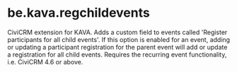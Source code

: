 be.kava.regchildevents
======================

CiviCRM extension for KAVA. 
Adds a custom field to events called 'Register participants for all child events'.
If this option is enabled for an event, adding or updating a participant registration for the parent event will add or update a registration for all child events.
Requires the recurring event functionality, i.e. CiviCRM 4.6 or above.
